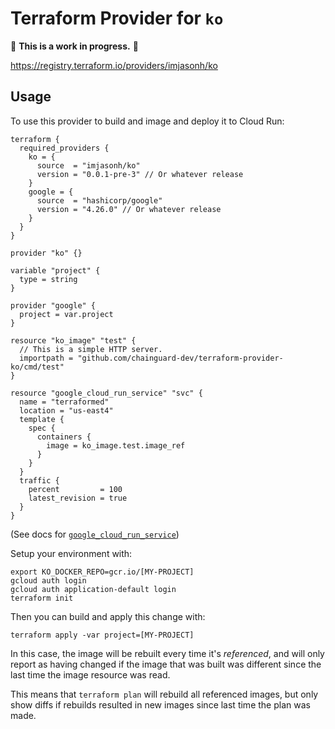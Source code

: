 # Terraform Provider for `ko`

🚨 **This is a work in progress.** 🚨

https://registry.terraform.io/providers/imjasonh/ko

## Usage

To use this provider to build and image and deploy it to Cloud Run:

```
terraform {
  required_providers {
    ko = {
      source  = "imjasonh/ko"
      version = "0.0.1-pre-3" // Or whatever release
    }
    google = {
      source  = "hashicorp/google"
      version = "4.26.0" // Or whatever release
    }
  }
}

provider "ko" {}

variable "project" {
  type = string
}

provider "google" {
  project = var.project
}

resource "ko_image" "test" {
  // This is a simple HTTP server.
  importpath = "github.com/chainguard-dev/terraform-provider-ko/cmd/test"
}

resource "google_cloud_run_service" "svc" {
  name = "terraformed"
  location = "us-east4"
  template {
    spec {
      containers {
        image = ko_image.test.image_ref
      }
    }
  }
  traffic {
    percent         = 100
    latest_revision = true
  }
}
```

(See docs for [`google_cloud_run_service`](https://registry.terraform.io/providers/hashicorp/google/latest/docs/resources/cloud_run_service))

Setup your environment with:

```
export KO_DOCKER_REPO=gcr.io/[MY-PROJECT]
gcloud auth login
gcloud auth application-default login
terraform init
```

Then you can build and apply this change with:

```
terraform apply -var project=[MY-PROJECT]
```

In this case, the image will be rebuilt every time it's _referenced_, and will only report as having changed if the image that was built was different since the last time the image resource was read.

This means that `terraform plan` will rebuild all referenced images, but only show diffs if rebuilds resulted in new images since last time the plan was made.